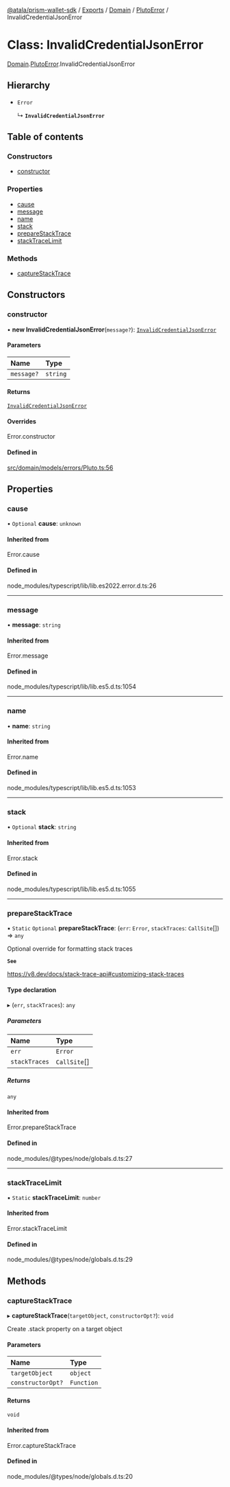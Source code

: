 [@atala/prism-wallet-sdk](../README.md) / [Exports](../modules.md) / [Domain](../modules/Domain.md) / [PlutoError](../modules/Domain.PlutoError.md) / InvalidCredentialJsonError

# Class: InvalidCredentialJsonError

[Domain](../modules/Domain.md).[PlutoError](../modules/Domain.PlutoError.md).InvalidCredentialJsonError

## Hierarchy

- `Error`

  ↳ **`InvalidCredentialJsonError`**

## Table of contents

### Constructors

- [constructor](Domain.PlutoError.InvalidCredentialJsonError.md#constructor)

### Properties

- [cause](Domain.PlutoError.InvalidCredentialJsonError.md#cause)
- [message](Domain.PlutoError.InvalidCredentialJsonError.md#message)
- [name](Domain.PlutoError.InvalidCredentialJsonError.md#name)
- [stack](Domain.PlutoError.InvalidCredentialJsonError.md#stack)
- [prepareStackTrace](Domain.PlutoError.InvalidCredentialJsonError.md#preparestacktrace)
- [stackTraceLimit](Domain.PlutoError.InvalidCredentialJsonError.md#stacktracelimit)

### Methods

- [captureStackTrace](Domain.PlutoError.InvalidCredentialJsonError.md#capturestacktrace)

## Constructors

### constructor

• **new InvalidCredentialJsonError**(`message?`): [`InvalidCredentialJsonError`](Domain.PlutoError.InvalidCredentialJsonError.md)

#### Parameters

| Name | Type |
| :------ | :------ |
| `message?` | `string` |

#### Returns

[`InvalidCredentialJsonError`](Domain.PlutoError.InvalidCredentialJsonError.md)

#### Overrides

Error.constructor

#### Defined in

[src/domain/models/errors/Pluto.ts:56](https://github.com/hyperledger/identus-edge-agent-sdk-ts/blob/bda7c5f2d075f5f1181d8e566d0db6b907796ca5/src/domain/models/errors/Pluto.ts#L56)

## Properties

### cause

• `Optional` **cause**: `unknown`

#### Inherited from

Error.cause

#### Defined in

node_modules/typescript/lib/lib.es2022.error.d.ts:26

___

### message

• **message**: `string`

#### Inherited from

Error.message

#### Defined in

node_modules/typescript/lib/lib.es5.d.ts:1054

___

### name

• **name**: `string`

#### Inherited from

Error.name

#### Defined in

node_modules/typescript/lib/lib.es5.d.ts:1053

___

### stack

• `Optional` **stack**: `string`

#### Inherited from

Error.stack

#### Defined in

node_modules/typescript/lib/lib.es5.d.ts:1055

___

### prepareStackTrace

▪ `Static` `Optional` **prepareStackTrace**: (`err`: `Error`, `stackTraces`: `CallSite`[]) => `any`

Optional override for formatting stack traces

**`See`**

https://v8.dev/docs/stack-trace-api#customizing-stack-traces

#### Type declaration

▸ (`err`, `stackTraces`): `any`

##### Parameters

| Name | Type |
| :------ | :------ |
| `err` | `Error` |
| `stackTraces` | `CallSite`[] |

##### Returns

`any`

#### Inherited from

Error.prepareStackTrace

#### Defined in

node_modules/@types/node/globals.d.ts:27

___

### stackTraceLimit

▪ `Static` **stackTraceLimit**: `number`

#### Inherited from

Error.stackTraceLimit

#### Defined in

node_modules/@types/node/globals.d.ts:29

## Methods

### captureStackTrace

▸ **captureStackTrace**(`targetObject`, `constructorOpt?`): `void`

Create .stack property on a target object

#### Parameters

| Name | Type |
| :------ | :------ |
| `targetObject` | `object` |
| `constructorOpt?` | `Function` |

#### Returns

`void`

#### Inherited from

Error.captureStackTrace

#### Defined in

node_modules/@types/node/globals.d.ts:20
